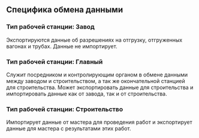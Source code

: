 ﻿
## Специфика обмена данными
### Тип рабочей станции: Завод
Экспортируются данные об разрешениях на отгрузку, отгруженных вагонах и трубах. Данные не импортирует.
### Тип рабочей станции: Главный
Служит посредником и контролирующим органом в обмене данными между заводом и строительством, а так же окончательной станцией для строительства. Может экспортировать данные для строительства и импортировать данные как от завода, так и от строительства.
### Тип рабочей станции: Строительство
Импортирует данные от мастера для проведения работ и экспортирует данные для мастера с результатами этих работ.

